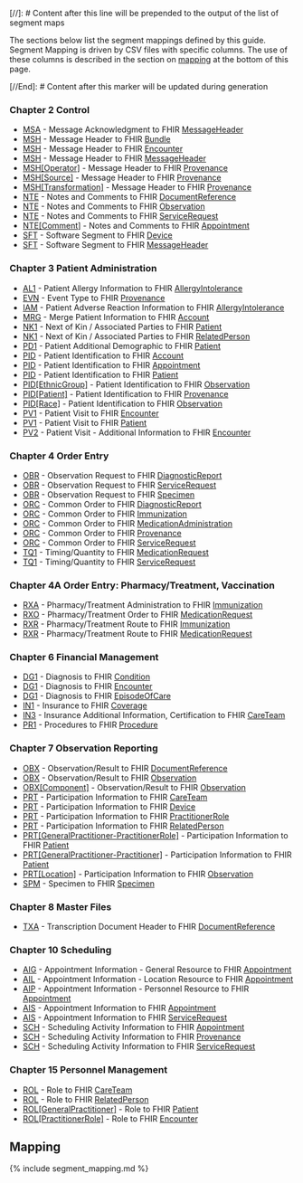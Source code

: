 [//]: # Content after this line will be prepended to the output of the list of segment maps

The sections below list the segment mappings defined by this guide.
Segment Mapping is driven by CSV files with specific columns. The use of these columns
is described in the section on [mapping](#mapping) at the bottom of this page.

[//End]: # Content after this marker will be updated during generation

### Chapter  2  Control

* [MSA](ConceptMap-segment-msa-to-messageheader.html) - Message Acknowledgment to FHIR [MessageHeader](http://hl7.org/fhir/R4/messageheader.html)
* [MSH](ConceptMap-segment-msh-to-bundle.html) - Message Header to FHIR [Bundle](http://hl7.org/fhir/R4/bundle.html)
* [MSH](ConceptMap-segment-msh-to-encounter.html) - Message Header to FHIR [Encounter](http://hl7.org/fhir/R4/encounter.html)
* [MSH](ConceptMap-segment-msh-to-messageheader.html) - Message Header to FHIR [MessageHeader](http://hl7.org/fhir/R4/messageheader.html)
* [MSH[Operator]](ConceptMap-segment-msh-operator-to-provenance.html) - Message Header to FHIR [Provenance](http://hl7.org/fhir/R4/provenance.html)
* [MSH[Source]](ConceptMap-segment-msh-source-to-provenance.html) - Message Header to FHIR [Provenance](http://hl7.org/fhir/R4/provenance.html)
* [MSH[Transformation]](ConceptMap-segment-msh-transformation-to-provenance.html) - Message Header to FHIR [Provenance](http://hl7.org/fhir/R4/provenance.html)
* [NTE](ConceptMap-segment-nte-to-documentreference.html) - Notes and Comments to FHIR [DocumentReference](http://hl7.org/fhir/R4/documentreference.html)
* [NTE](ConceptMap-segment-nte-to-observation.html) - Notes and Comments to FHIR [Observation](http://hl7.org/fhir/R4/observation.html)
* [NTE](ConceptMap-segment-nte-to-servicerequest.html) - Notes and Comments to FHIR [ServiceRequest](http://hl7.org/fhir/R4/servicerequest.html)
* [NTE[Comment]](ConceptMap-segment-nte-comment-to-appointment.html) - Notes and Comments to FHIR [Appointment](http://hl7.org/fhir/R4/appointment.html)
* [SFT](ConceptMap-segment-sft-to-device.html) - Software Segment to FHIR [Device](http://hl7.org/fhir/R4/device.html)
* [SFT](ConceptMap-segment-sft-to-messageheader.html) - Software Segment to FHIR [MessageHeader](http://hl7.org/fhir/R4/messageheader.html)

### Chapter  3  Patient Administration

* [AL1](ConceptMap-segment-al1-to-allergyintolerance.html) - Patient Allergy Information to FHIR [AllergyIntolerance](http://hl7.org/fhir/R4/allergyintolerance.html)
* [EVN](ConceptMap-segment-evn-to-provenance.html) - Event Type to FHIR [Provenance](http://hl7.org/fhir/R4/provenance.html)
* [IAM](ConceptMap-segment-iam-to-allergyintolerance.html) - Patient Adverse Reaction Information to FHIR [AllergyIntolerance](http://hl7.org/fhir/R4/allergyintolerance.html)
* [MRG](ConceptMap-segment-mrg-to-account.html) - Merge Patient Information to FHIR [Account](http://hl7.org/fhir/R4/account.html)
* [NK1](ConceptMap-segment-nk1-to-patient.html) - Next of Kin / Associated Parties to FHIR [Patient](http://hl7.org/fhir/R4/patient.html)
* [NK1](ConceptMap-segment-nk1-to-relatedperson.html) - Next of Kin / Associated Parties to FHIR [RelatedPerson](http://hl7.org/fhir/R4/relatedperson.html)
* [PD1](ConceptMap-segment-pd1-to-patient.html) - Patient Additional Demographic to FHIR [Patient](http://hl7.org/fhir/R4/patient.html)
* [PID](ConceptMap-segment-pid-to-account.html) - Patient Identification to FHIR [Account](http://hl7.org/fhir/R4/account.html)
* [PID](ConceptMap-segment-pid-to-appointment.html) - Patient Identification to FHIR [Appointment](http://hl7.org/fhir/R4/appointment.html)
* [PID](ConceptMap-segment-pid-to-patient.html) - Patient Identification to FHIR [Patient](http://hl7.org/fhir/R4/patient.html)
* [PID[EthnicGroup]](ConceptMap-segment-pid-ethnicgroup-to-observation.html) - Patient Identification to FHIR [Observation](http://hl7.org/fhir/R4/observation.html)
* [PID[Patient]](ConceptMap-segment-pid-patient-to-provenance.html) - Patient Identification to FHIR [Provenance](http://hl7.org/fhir/R4/provenance.html)
* [PID[Race]](ConceptMap-segment-pid-race-to-observation.html) - Patient Identification to FHIR [Observation](http://hl7.org/fhir/R4/observation.html)
* [PV1](ConceptMap-segment-pv1-to-encounter.html) - Patient Visit to FHIR [Encounter](http://hl7.org/fhir/R4/encounter.html)
* [PV1](ConceptMap-segment-pv1-to-patient.html) - Patient Visit to FHIR [Patient](http://hl7.org/fhir/R4/patient.html)
* [PV2](ConceptMap-segment-pv2-to-encounter.html) - Patient Visit - Additional Information to FHIR [Encounter](http://hl7.org/fhir/R4/encounter.html)

### Chapter  4  Order Entry

* [OBR](ConceptMap-segment-obr-to-diagnosticreport.html) - Observation Request to FHIR [DiagnosticReport](http://hl7.org/fhir/R4/diagnosticreport.html)
* [OBR](ConceptMap-segment-obr-to-servicerequest.html) - Observation Request to FHIR [ServiceRequest](http://hl7.org/fhir/R4/servicerequest.html)
* [OBR](ConceptMap-segment-obr-to-specimen.html) - Observation Request to FHIR [Specimen](http://hl7.org/fhir/R4/specimen.html)
* [ORC](ConceptMap-segment-orc-to-diagnosticreport.html) - Common Order to FHIR [DiagnosticReport](http://hl7.org/fhir/R4/diagnosticreport.html)
* [ORC](ConceptMap-segment-orc-to-immunization.html) - Common Order to FHIR [Immunization](http://hl7.org/fhir/R4/immunization.html)
* [ORC](ConceptMap-segment-orc-to-medicationadministration.html) - Common Order to FHIR [MedicationAdministration](http://hl7.org/fhir/R4/medicationadministration.html)
* [ORC](ConceptMap-segment-orc-to-provenance.html) - Common Order to FHIR [Provenance](http://hl7.org/fhir/R4/provenance.html)
* [ORC](ConceptMap-segment-orc-to-servicerequest.html) - Common Order to FHIR [ServiceRequest](http://hl7.org/fhir/R4/servicerequest.html)
* [TQ1](ConceptMap-segment-tq1-to-medicationrequest.html) - Timing/Quantity to FHIR [MedicationRequest](http://hl7.org/fhir/R4/medicationrequest.html)
* [TQ1](ConceptMap-segment-tq1-to-servicerequest.html) - Timing/Quantity to FHIR [ServiceRequest](http://hl7.org/fhir/R4/servicerequest.html)

### Chapter  4A  Order Entry:  Pharmacy/Treatment, Vaccination

* [RXA](ConceptMap-segment-rxa-to-immunization.html) - Pharmacy/Treatment Administration to FHIR [Immunization](http://hl7.org/fhir/R4/immunization.html)
* [RXO](ConceptMap-segment-rxo-to-medicationrequest.html) - Pharmacy/Treatment Order to FHIR [MedicationRequest](http://hl7.org/fhir/R4/medicationrequest.html)
* [RXR](ConceptMap-segment-rxr-to-immunization.html) - Pharmacy/Treatment Route to FHIR [Immunization](http://hl7.org/fhir/R4/immunization.html)
* [RXR](ConceptMap-segment-rxr-to-medicationrequest.html) - Pharmacy/Treatment Route to FHIR [MedicationRequest](http://hl7.org/fhir/R4/medicationrequest.html)

### Chapter  6  Financial Management

* [DG1](ConceptMap-segment-dg1-to-condition.html) - Diagnosis to FHIR [Condition](http://hl7.org/fhir/R4/condition.html)
* [DG1](ConceptMap-segment-dg1-to-encounter.html) - Diagnosis to FHIR [Encounter](http://hl7.org/fhir/R4/encounter.html)
* [DG1](ConceptMap-segment-dg1-to-episodeofcare.html) - Diagnosis to FHIR [EpisodeOfCare](http://hl7.org/fhir/R4/episodeofcare.html)
* [IN1](ConceptMap-segment-in1-to-coverage.html) - Insurance to FHIR [Coverage](http://hl7.org/fhir/R4/coverage.html)
* [IN3](ConceptMap-segment-in3-to-careteam.html) - Insurance Additional Information, Certification to FHIR [CareTeam](http://hl7.org/fhir/R4/careteam.html)
* [PR1](ConceptMap-segment-pr1-to-procedure.html) - Procedures to FHIR [Procedure](http://hl7.org/fhir/R4/procedure.html)

### Chapter  7  Observation Reporting

* [OBX](ConceptMap-segment-obx-to-documentreference.html) - Observation/Result to FHIR [DocumentReference](http://hl7.org/fhir/R4/documentreference.html)
* [OBX](ConceptMap-segment-obx-to-observation.html) - Observation/Result to FHIR [Observation](http://hl7.org/fhir/R4/observation.html)
* [OBX[Component]](ConceptMap-segment-obx-component-to-observation.html) - Observation/Result to FHIR [Observation](http://hl7.org/fhir/R4/observation.html)
* [PRT](ConceptMap-segment-prt-to-careteam.html) - Participation Information to FHIR [CareTeam](http://hl7.org/fhir/R4/careteam.html)
* [PRT](ConceptMap-segment-prt-to-device.html) - Participation Information to FHIR [Device](http://hl7.org/fhir/R4/device.html)
* [PRT](ConceptMap-segment-prt-to-practitionerrole.html) - Participation Information to FHIR [PractitionerRole](http://hl7.org/fhir/R4/practitionerrole.html)
* [PRT](ConceptMap-segment-prt-to-relatedperson.html) - Participation Information to FHIR [RelatedPerson](http://hl7.org/fhir/R4/relatedperson.html)
* [PRT[GeneralPractitioner-PractitionerRole]](ConceptMap-segment-prt-generalpractitioner-practitionerrole-to-patient.html) - Participation Information to FHIR [Patient](http://hl7.org/fhir/R4/patient.html)
* [PRT[GeneralPractitioner-Practitioner]](ConceptMap-segment-prt-generalpractitioner-practitioner-to-patient.html) - Participation Information to FHIR [Patient](http://hl7.org/fhir/R4/patient.html)
* [PRT[Location]](ConceptMap-segment-prt-location-to-observation.html) - Participation Information to FHIR [Observation](http://hl7.org/fhir/R4/observation.html)
* [SPM](ConceptMap-segment-spm-to-specimen.html) - Specimen to FHIR [Specimen](http://hl7.org/fhir/R4/specimen.html)

### Chapter  8  Master Files

* [TXA](ConceptMap-segment-txa-to-documentreference.html) - Transcription Document Header to FHIR [DocumentReference](http://hl7.org/fhir/R4/documentreference.html)

### Chapter 10  Scheduling

* [AIG](ConceptMap-segment-aig-to-appointment.html) - Appointment Information - General Resource to FHIR [Appointment](http://hl7.org/fhir/R4/appointment.html)
* [AIL](ConceptMap-segment-ail-to-appointment.html) - Appointment Information - Location Resource to FHIR [Appointment](http://hl7.org/fhir/R4/appointment.html)
* [AIP](ConceptMap-segment-aip-to-appointment.html) - Appointment Information - Personnel Resource to FHIR [Appointment](http://hl7.org/fhir/R4/appointment.html)
* [AIS](ConceptMap-segment-ais-to-appointment.html) - Appointment Information to FHIR [Appointment](http://hl7.org/fhir/R4/appointment.html)
* [AIS](ConceptMap-segment-ais-to-servicerequest.html) - Appointment Information to FHIR [ServiceRequest](http://hl7.org/fhir/R4/servicerequest.html)
* [SCH](ConceptMap-segment-sch-to-appointment.html) - Scheduling Activity Information to FHIR [Appointment](http://hl7.org/fhir/R4/appointment.html)
* [SCH](ConceptMap-segment-sch-to-provenance.html) - Scheduling Activity Information to FHIR [Provenance](http://hl7.org/fhir/R4/provenance.html)
* [SCH](ConceptMap-segment-sch-to-servicerequest.html) - Scheduling Activity Information to FHIR [ServiceRequest](http://hl7.org/fhir/R4/servicerequest.html)

### Chapter 15  Personnel Management

* [ROL](ConceptMap-segment-rol-to-careteam.html) - Role to FHIR [CareTeam](http://hl7.org/fhir/R4/careteam.html)
* [ROL](ConceptMap-segment-rol-to-relatedperson.html) - Role to FHIR [RelatedPerson](http://hl7.org/fhir/R4/relatedperson.html)
* [ROL[GeneralPractitioner]](ConceptMap-segment-rol-generalpractitioner-to-patient.html) - Role to FHIR [Patient](http://hl7.org/fhir/R4/patient.html)
* [ROL[PractitionerRole]](ConceptMap-segment-rol-practitionerrole-to-encounter.html) - Role to FHIR [Encounter](http://hl7.org/fhir/R4/encounter.html)
<h2 style='--heading-prefix: ""' id='mapping'>Mapping</h2>
{% include segment_mapping.md %}
